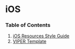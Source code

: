 # iOS

### Table of Contents

1. [iOS Resources Style Guide](#colors)
2. [VIPER Template](https://github.com/mobillium/iOS-Guidelines/tree/master/Viper%20Module.xctemplate)

